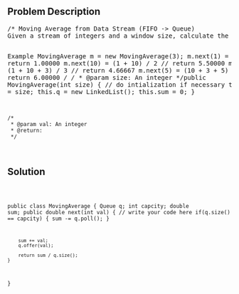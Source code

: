 <!--
<style>
  body { font-family: Arial, sans-serif; }
  .container { max-width: 100%; margin: 50px auto; padding: 10px; }
  .comment-block { background-color: #f9f9f9; padding: 10px; border-left: 5px solid #ccc; max-width: 400px; margin: 20px auto; overflow-wrap: break-word; white-space: pre-wrap; }
  .code-block { background-color: #f4f4f4; padding: 10px; border: 1px solid #ddd; max-width: 400px; margin: 20px auto; overflow-wrap: break-word; white-space: pre-wrap; }
</style>
-->

<div class='container'>
<h2>Problem Description</h2>
<div class='comment-block'>
<pre>
/* Moving Average from Data Stream (FIFO -> Queue)
Given a stream of integers and a window size, calculate the moving average of all integers in the sliding window.

Example
MovingAverage m = new MovingAverage(3);
m.next(1) = 1 // return 1.00000
m.next(10) = (1 + 10) / 2 // return 5.50000
m.next(3) = (1 + 10 + 3) / 3 // return 4.66667
m.next(5) = (10 + 3 + 5) / 3 // return 6.00000
*/
    /*
    * @param size: An integer
    */public MovingAverage(int size) {
        // do intialization if necessary
        this.capcity = size;
        this.q = new LinkedList<Integer>();
        this.sum = 0;
    }

    /*
     * @param val: An integer
     * @return:  
     */
</pre>
</div>

<h2>Solution</h2>
<div class='code-block'>
<pre><code class='language-java'>

public class MovingAverage {
    Queue<Integer> q;
    int capcity;
    double sum;
    public double next(int val) {
        // write your code here
        if(q.size() == capcity) {
            sum -= q.poll();
        }
        
        sum += val;
        q.offer(val);
        
        return sum / q.size();
    }
}</code></pre>
</div>
</div>
